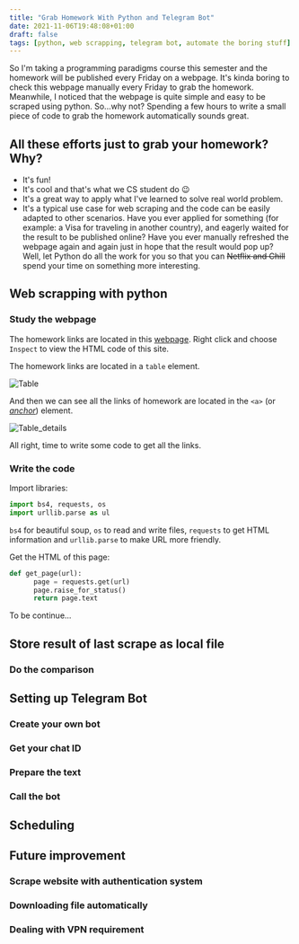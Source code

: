 ```yaml
---
title: "Grab Homework With Python and Telegram Bot"
date: 2021-11-06T19:48:08+01:00
draft: false
tags: [python, web scrapping, telegram bot, automate the boring stuff]
---
```


So I'm taking a programming paradigms course this semester and the homework will be published every Friday on a webpage. It's kinda boring to check this webpage manually every Friday to grab the homework. Meanwhile, I noticed that the webpage is quite simple and easy to be scraped using python. So...why not? Spending a few hours to write a small piece of code to grab the homework automatically sounds great.

## All these efforts just to grab your homework? Why?

- It's fun!
- It's cool and that's what we CS student do 😉
- It's a great way to apply what I've learned to solve real world problem.
- It's a typical use case for web scraping and the code can be easily adapted to other scenarios. Have you ever applied for something (for example: a Visa for traveling in another country), and eagerly waited for the result to be published online? Have you ever manually refreshed the webpage again and again just in hope that the result would pop up? Well, let Python do all the work for you so that you can ~~Netflix and Chill~~ spend your time on something more interesting.

## Web scrapping with python

### Study the webpage

The homework links are located in this [webpage](https://pp.ipd.kit.edu/lehre/WS202122/paradigmen/uebung/). Right click and choose `Inspect` to view the HTML code of this site.

The homework links are located in a `table` element.

![Table](/image/table.png)

And then we can see all the links of homework are located in the `<a>` (or [_anchor_](https://developer.mozilla.org/en-US/docs/Web/HTML/Element/a)) element.

 ![Table_details](/image/table_details.png)

 All right, time to write some code to get all the links.

### Write the code

Import libraries:

```Python
import bs4, requests, os
import urllib.parse as ul
```

`bs4` for beautiful soup, `os` to read and write files, `requests` to get HTML information and `urllib.parse` to make URL more friendly.

Get the HTML of this page:

```Python
def get_page(url):
      page = requests.get(url)
      page.raise_for_status()
      return page.text
```

To be continue...

## Store result of last scrape as local file

### Do the comparison

## Setting up Telegram Bot

### Create your own bot

### Get your chat ID

### Prepare the text

### Call the bot

## Scheduling

## Future improvement

### Scrape website with authentication system

### Downloading file automatically

### Dealing with VPN requirement
